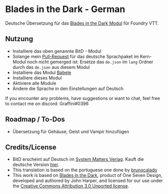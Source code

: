 # Blades in the Dark - German
Deutsche Übersetzung für das [Blades in the Dark Modul](https://github.com/megastruktur/foundryvtt-blades-in-the-dark) für Foundry VTT.

## Nutzung
- Installiere das oben genannte BitD - Modul
- Solange mein [Pull-Request](https://github.com/megastruktur/foundryvtt-blades-in-the-dark/pull/190) für das deutsche Sprachpaket im Kern-Modul noch nicht gemerged ist: Ersetze das `de.json` im `lang` Ordner durch das `de.json` aus diesem Modul
- Installiere das Modul [Babele](https://foundryvtt.com/packages/babele) 
- Installiere dieses Modul
- Aktiviere alle Module
- Ändere die Sprache in den Einstellungen auf Deutsch

If you encounter any problems, have suggestions or want to chat, feel free to contact me on discord: Graffini#0396

## Roadmap / To-Dos
- Übersetzung für Gehäuse, Geist und Vampir hinzufügen

## Credits/License   
- BitD erscheint auf Deutsch im [System Matters Verlag](https://www.system-matters.de/). Kauft die deutsche Version [hier](https://www.system-matters.de/shop/blades-in-the-dark).
- This translation is based on the portuguese one done by [brunocalado](https://github.com/brunocalado/bid-pt-br)
- This work is based on [Blades in the Dark](http://www.bladesinthedark.com), product of One Seven Design, developed and authored by John Harper, and licensed for our use under the [Creative Commons Attribution 3.0 Unported license](http://creativecommons.org/licenses/by/3.0/).

